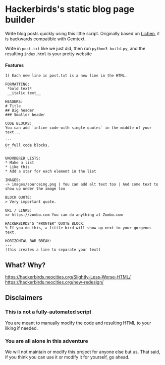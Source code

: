 # Hackerbirds's static blog page builder

Write blog posts quickly using this little script. Originally based on [Lichen](https://lichen.sensorstation.co/), it is backwards compatible with Gemtext.

Write in `post.txt` like we just did, then run `python3 build.py`, and the resulting `index.html` is your pretty website

#### Features
````
1) Each new line in post.txt is a new line in the HTML.

FORMATTING:
 *bold text*
 __italic text__

HEADERS:
# Title
## Big header
### Smaller header

CODE BLOCKS:
You can add `inline code with single quotes` in the middle of your text...

```
Or full code blocks.
```

UNORDERED LISTS:
* Make a list
* Like this
* Add a star for each element in the list

IMAGES:
-> images/sourceimg.png | You can add alt text too | And some text to show up under the image too

BLOCK QUOTE:
> Very important quote.

URL / LINKS:
=> https://zombo.com You can do anything at Zombo.com

HACKERBIRDS'S "FRONTER" QUOTE BLOCK:
% If you do this, a little bird will show up next to your gorgeous text.

HORIZONTAL BAR BREAK:
---
(this creates a line to separate your text)

````

## What? Why?

https://hackerbirds.neocities.org/Slightly-Less-Worse-HTML/
https://hackerbirds.neocities.org/new-redesign/

## Disclaimers

### This is not a fully-automated script

You are meant to manually modify the code and resulting HTML to your liking if needed.

### You are all alone in this adventure

We will not maintain or modify this project for anyone else but us. That said, if you think you can use it or modify it for yourself, go ahead.
